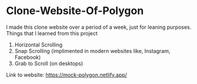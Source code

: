 # Clone-Website-Of-Polygon
I made this clone website over a period of a week, just for leaning purposes.
Things that I learned from this project
1. Horizontal Scrolling
2. Snap Scrolling (implimented in modern websites like, Instagram, Facebook)
3. Grab to Scroll (on desktops)

Link to website: https://mock-polygon.netlify.app/